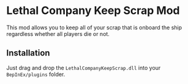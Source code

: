 # Lethal Company Keep Scrap Mod

This mod allows you to keep all of your scrap that is onboard the ship regardless whether all players die or not.

## Installation

Just drag and drop the `LethalCompanyKeepScrap.dll` into your `BepInEx/plugins` folder.
